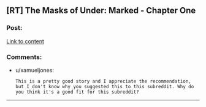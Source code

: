 ## [RT] The Masks of Under: Marked - Chapter One

### Post:

[Link to content](https://www.royalroad.com/fiction/19461/the-masks-of-under/chapter/234895/marked-chapter-one)

### Comments:

- u/xamueljones:
  ```
  This is a pretty good story and I appreciate the recommendation, but I don't know why you suggested this to this subreddit. Why do you think it's a good fit for this subreddit?
  ```

---

